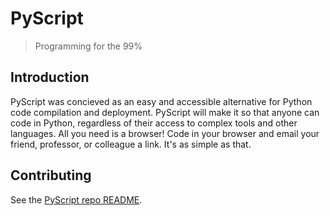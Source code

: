 # PyScript

> Programming for the 99%

## Introduction

PyScript was concieved as an easy and accessible alternative for Python code compilation and deployment. PyScript will make it so that anyone can code in Python, regardless of their access to complex tools and other languages. All you need is a browser! Code in your browser and email your friend, professor, or colleague a link. It's as simple as that.

## Contributing

See the [PyScript repo README](https://github.com/pyscript/pyscript).
